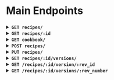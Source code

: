 # Main Endpoints

<details>
    <summary>
        <strong>
            <code>GET recipes/</code>
        </strong>
    </summary>

Gets all Recipes from the database.

Search Query: Search by Title

Example Response:

```js
URL: "baseURL/recipes?title=c"
method: GET

res.data:

[
  {
    "id": 3,
    "title": "Scrambled Eggs",
    "description": null,
    "forked_from": null,
    "owner": {
      "user_id": 2,
      "username": "Lou"
    }
  },
  {
    "id": 2,
    "title": "Cereal",
    "description": null,
    "forked_from": null,
    "owner": {
      "user_id": 1,
      "username": "Catherine"
    }
  }
]

```

</details>

<details>
    <summary>
        <strong>
            <code>GET recipes/:id</code>
        </strong>
    </summary>

Gets one Recipe from the database, with ingredients, instructions, tags, and notes.

Request Params: id of the single recipe to receive

Example Response:

```js
URL: "baseURL/recipes/1"
method: GET

res.data:

{
  "id": 1,
  "title": "Eggplant",
  "description": null,
  "forked_from": null,
  "prep_time": null,
  "cook_time": 15,
  "img": "https://image.shutterstock.com/image-photo/grilled-eggplants-seasoned-olive-oil-260nw-87708241.jpg",
  "owner": {
    "user_id": 2,
    "username": "Lou"
  },
  "ingredients": [
    {
      "name": "eggplant",
      "units": "whole",
      "quantity": 1,
      "units_short": null,
      "recipe_ingredients_id": 1
    }
  ],
  "instructions": [
    {
      "id": 1,
      "description": "take eggplant",
      "step_number": 1
    },
    {
      "id": 2,
      "description": "cook eggplant",
      "step_number": 2
    },
    {
      "id": 3,
      "description": "eat eggplant",
      "step_number": 3
    }
  ],
  "tags": [
    {
      "id": 1,
      "name": "breakfast"
    },
    {
      "id": 2,
      "name": "brunch"
    }
  ],
  "notes": [
    {
      "id": 1,
      "description": "Eggplant is healthy."
    },
    {
      "id": 2,
      "description": "Edit recipe to add parmesan"
    }
  ]
}

```

</details>

<details>
    <summary>
        <strong>
            <code>GET cookbook/</code>
        </strong>
    </summary>

Gets all Recipes linked to the logged user.

Search Query: Search by course

Example Response:

```js
URL: "baseURL/cookbook?course=breakfast"
method: GET

res.data:

[
    {
    "id": 3,
    "title": "Scrambled Eggs",
    "description": null,
    "forked_from": null,
    "owner": {
      "user_id": 2,
      "username": "Lou"
    }
  },
  {
    "id": 1,
    "title": "Eggplant",
    "description": null,
    "forked_from": null,
    "owner": {
      "user_id": 2,
      "username": "Lou"
    }
  },
  {
    "id": 2,
    "title": "Cereal",
    "description": null,
    "forked_from": null,
    "owner": {
      "user_id": 1,
      "username": "Catherine"
    }
  }
]

```

</details>

<details>
    <summary>
        <strong>
            <code>POST recipes/</code>
        </strong>
    </summary>

Adds a new recipe to the database.

Required Fields:

- Title
- _Either_ prep_time or cook_time
- Tags (Array of strings)
- Ingredients (Array of objects)
- Instructions (Array of objects)

Optional Fields:

- Description (recipe description)
- Notes (Array of Strings)
- prep_time or cook_time (Can have both properties)
- img (url linking to a recipe image)

Example Request:

```js
URL: "baseURL/recipes/"
method: POST

req.body:

{
	"title": "Test Recipe",
	"img": "http://naturopathyclinic.ie/wp-content/uploads/2012/12/foodintolerance.jpg",
	"cook_time": 12,
	"description": "Creating a test recipe",
	"ingredients": [
		{
			"name": "eggs",
			"quantity": 3,
			"unit": "whole"
		},
		{
			"name": "matcha",
			"quantity": 3,
			"unit": "g"
		}
	],
	"instructions": [
		{
			"step_number": 1,
			"description": "cook them"
		}
	],
	"tags": ["breakfast", "lunch"],
	"notes": ["Eat healthy.", "Be mighty", "Drink orange juice"]
}
```

</details>

<details>
    <summary>
        <strong>
            <code>PUT recipes/</code>
        </strong>
    </summary>

Updates an existing recipe in the database.

Required Fields:

- Title
- _Either_ prep_time or cook_time
- Tags (Array of strings)
- Ingredients (Array of objects)
- Instructions (Array of objects)

Optional Fields:

- Description (recipe description)
- Notes (Array of Strings)
- prep_time or cook_time (Can have both properties)
- img (url linking to a recipe image)

**Differences from a POST request:**

- Existing ingredients need their `id` included in the object
- Existing notes need their `id` included in the object
- Existing tags need their `id` included in the object
- Existing instructions **don't** need their `id` included in the object
- New entries do not need an `id`

Example Request:

```js
URL: "baseURL/recipes/1"
method: PUT

req.body:

{
  "id": 1,
  "title": "Eggplant",
  "cook_time": 15,
  "ingredients": [
    {
      "name": "eggplant",
      "units": "whole",
      "quantity": 1,
      "units_short": null,
      "recipe_ingredients_id": 1
    },
    {
        "name": "parmesan",
        "units": "cup",
        "quantity": 0.5
    }
  ],
  "instructions": [
    {
      "id": 1,
      "description": "takem eggplant",
      "step_number": 1
    },
    {
      "id": 2,
      "description": "cook eggplant",
      "step_number": 2
    },
    {
        "description": "EATEM",
        "step_number": 3
    }
  ],
  "tags": [
    {
      "id": 1,
      "name": "breakfast"
    },
    {
      "id": 2,
      "name": "brunch"
    }
  ],
  "notes": [
    {
      "id": 1,
      "description": "Eggplants are healthy."
    },
    {
      "id": 2,
      "description": "Edit the recipe recipe to add parmesan"
    },
    {
        "description": "new note"
    }
  ]
}
```

</details>

<details>
  <summary>
    <strong>
        <code>GET recipes/:id/versions/</code>
    </strong>
  </summary>

Gets all versions of a recipe by the recipe's id.

`res.data`:

```js
[
  {
    id: 1,
    recipe_id: 2,
    changes: {
      id: 2,
      title: "Cereal",
      description: null,
      forked_from: null,
      prep_time: 45,
      cook_time: null,
      img:
        "https://image.shutterstock.com/z/stock-photo-cornflakes-with-milk-in-the-white-bowl-322906217.jpg",
      ingredients: [
        {
          name: null,
          units: null,
          quantity: null,
          units_short: null,
          recipe_ingredients_id: null
        }
      ],
      instructions: [
        {
          id: null,
          description: null,
          step_number: null
        }
      ],
      tags: [
        {
          id: null,
          name: null
        }
      ],
      notes: [
        {
          id: null,
          description: null
        }
      ]
    },
    date_modified: "2020-01-21T22:11:10.950Z",
    revision_number: 1,
    author_comment: null
  },
  {
    id: 2,
    recipe_id: 2,
    changes: {
      id: 2,
      title: "Cereal",
      description: null,
      forked_from: null,
      prep_time: 45,
      cook_time: null,
      img:
        "https://image.shutterstock.com/z/stock-photo-cornflakes-with-milk-in-the-white-bowl-322906217.jpg",
      ingredients: [
        {
          name: "milk",
          units: "cup",
          quantity: 1,
          units_short: "c",
          recipe_ingredients_id: 2
        }
      ],
      instructions: [
        {
          id: 7,
          description: null,
          step_number: 1
        },
        {
          id: 8,
          description: null,
          step_number: 2
        },
        {
          id: 9,
          description: null,
          step_number: 3
        }
      ],
      tags: [
        {
          id: null,
          name: null
        }
      ],
      notes: [
        {
          id: 3,
          description:
            "Cereal is one the most delicate and complex recipes known throughout the history of mankind..."
        }
      ]
    },
    date_modified: "2020-01-21T22:11:10.950Z",
    revision_number: 2,
    author_comment: null
  },
  {
    id: 3,
    recipe_id: 2,
    changes: {
      id: 2,
      title: "Cereal",
      description: null,
      forked_from: null,
      prep_time: 45,
      cook_time: null,
      img:
        "https://image.shutterstock.com/z/stock-photo-cornflakes-with-milk-in-the-white-bowl-322906217.jpg",
      ingredients: [
        {
          name: "macha",
          units: "cup",
          quantity: 1,
          units_short: "c",
          recipe_ingredients_id: 3
        }
      ],
      instructions: [
        {
          id: 7,
          description: null,
          step_number: 1
        },
        {
          id: 8,
          description: null,
          step_number: 2
        },
        {
          id: 9,
          description: null,
          step_number: 3
        }
      ],
      tags: [
        {
          id: null,
          name: null
        }
      ],
      notes: [
        {
          id: 4,
          description:
            "Cereal is one the most delicate and complex recipes known throughout the history of mankind..."
        }
      ]
    },
    date_modified: "2020-01-21T22:11:10.950Z",
    revision_number: 3,
    author_comment: null
  }
];
```

</details>

<details>
  <summary>
    <strong>
      <code>GET /recipes/:id/version/:rev_id</code>
    </strong>
  </summary>

Gets a single revision based on the revision id.

`res.data`:

```js
{
  "id": 1,
  "recipe_id": 2,
  "changes": {
    "id": 2,
    "title": "Cereal",
    "description": null,
    "forked_from": null,
    "prep_time": 45,
    "cook_time": null,
    "img": "https://image.shutterstock.com/z/stock-photo-cornflakes-with-milk-in-the-white-bowl-322906217.jpg",
    "ingredients": [
      {
        "name": null,
        "units": null,
        "quantity": null,
        "units_short": null,
        "recipe_ingredients_id": null
      }
    ],
    "instructions": [
      {
        "id": null,
        "description": null,
        "step_number": null
      }
    ],
    "tags": [
      {
        "id": null,
        "name": null
      }
    ],
    "notes": [
      {
        "id": null,
        "description": null
      }
    ]
  },
  "date_modified": "2020-01-21T22:11:10.950Z",
  "revision_number": 1,
  "author_comment": null
}
```

</details>
<details>
  <summary>
    <strong>
      <code>GET /recipes/:id/versions/:rev_number</code>
    </strong>
  </summary>

Gets a single revision based on the revision number.

`res.data`:

```js
{
  "id": 1,
  "recipe_id": 2,
  "changes": {
    "id": 2,
    "title": "Cereal",
    "description": null,
    "forked_from": null,
    "prep_time": 45,
    "cook_time": null,
    "img": "https://image.shutterstock.com/z/stock-photo-cornflakes-with-milk-in-the-white-bowl-322906217.jpg",
    "ingredients": [
      {
        "name": null,
        "units": null,
        "quantity": null,
        "units_short": null,
        "recipe_ingredients_id": null
      }
    ],
    "instructions": [
      {
        "id": null,
        "description": null,
        "step_number": null
      }
    ],
    "tags": [
      {
        "id": null,
        "name": null
      }
    ],
    "notes": [
      {
        "id": null,
        "description": null
      }
    ]
  },
  "date_modified": "2020-01-21T22:11:10.950Z",
  "revision_number": 1,
  "author_comment": null
}
```

</details>
